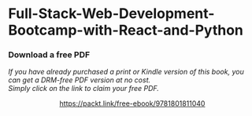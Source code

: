 # Full-Stack-Web-Development-Bootcamp-with-React-and-Python
### Download a free PDF

 <i>If you have already purchased a print or Kindle version of this book, you can get a DRM-free PDF version at no cost.<br>Simply click on the link to claim your free PDF.</i>
<p align="center"> <a href="https://packt.link/free-ebook/9781801811040">https://packt.link/free-ebook/9781801811040 </a> </p>